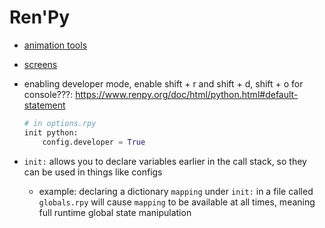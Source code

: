 # Ren'Py
- [animation tools](https://www.youtube.com/watch?v=0VWV_610BPw)
- [screens](https://www.youtube.com/watch?v=R4Vvv_uapbk)

- enabling developer mode, enable shift + r and shift + d, shift + o for console???: https://www.renpy.org/doc/html/python.html#default-statement
    ```python
    # in options.rpy
    init python:
        config.developer = True
    ```

- `init:` allows you to declare variables earlier in the call stack, so they can be used in things like configs
    - example: declaring a dictionary `mapping` under `init:` in a file called `globals.rpy` will cause `mapping` to be available at all times, meaning full runtime global state manipulation
